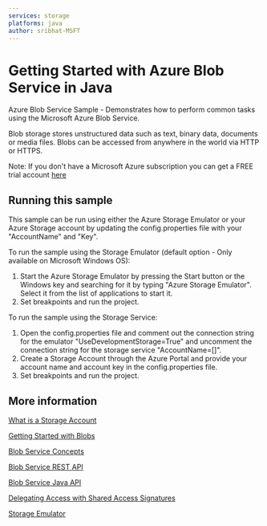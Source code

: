 ```yaml
---
services: storage
platforms: java
author: sribhat-MSFT
---
```


# Getting Started with Azure Blob Service in Java

Azure Blob Service Sample - Demonstrates how to perform common tasks using the Microsoft Azure Blob Service.

Blob storage stores unstructured data such as text, binary data, documents or media files. Blobs can be accessed from anywhere in the world via HTTP or HTTPS.

Note: If you don't have a Microsoft Azure subscription you can get a FREE trial account [here](http://go.microsoft.com/fwlink/?LinkId=330212)

## Running this sample

This sample can be run using either the Azure Storage Emulator or your Azure Storage account by updating the config.properties file with your "AccountName" and "Key".

To run the sample using the Storage Emulator (default option - Only available on Microsoft Windows OS):

1. Start the Azure Storage Emulator by pressing the Start button or the Windows key and searching for it by typing "Azure Storage Emulator". Select it from the list of applications to start it.
2.  Set breakpoints and run the project.

To run the sample using the Storage Service:

1. Open the config.properties file and comment out the connection string for the emulator "UseDevelopmentStorage=True" and uncomment the connection string for the storage service "AccountName=[]".
2. Create a Storage Account through the Azure Portal and provide your account name and account key in the config.properties file.
3. Set breakpoints and run the project.

## More information

[What is a Storage Account](http://azure.microsoft.com/en-us/documentation/articles/storage-whatis-account/)

[Getting Started with Blobs](http://azure.microsoft.com/en-us/documentation/articles/storage-java-how-to-use-blob-storage/)

[Blob Service Concepts](http://msdn.microsoft.com/en-us/library/dd179376.aspx)

[Blob Service REST API](http://msdn.microsoft.com/en-us/library/dd135733.aspx)

[Blob Service Java API](http://azure.github.io/azure-storage-java/)

[Delegating Access with Shared Access Signatures](http://azure.microsoft.com/en-us/documentation/articles/storage-dotnet-shared-access-signature-part-1/)

[Storage Emulator](http://azure.microsoft.com/en-us/documentation/articles/storage-use-emulator/)

